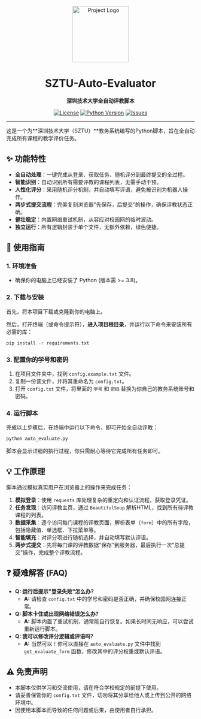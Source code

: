 <div align="center">
  <img src="https://raw.githubusercontent.com/acm-sztu/SZTU-Auto-Evaluator/main/logo.png" alt="Project Logo" width="150">
  <h1>SZTU-Auto-Evaluator</h1>
  <p>
    <strong>深圳技术大学全自动评教脚本</strong>
  </p>
  <p>
    <a href="https://github.com/acm-sztu/SZTU-Auto-Evaluator/blob/main/LICENSE"><img src="https://img.shields.io/github/license/acm-sztu/SZTU-Auto-Evaluator" alt="License"></a>
    <a href="https://www.python.org/downloads/release/python-380/"><img src="https://img.shields.io/badge/python-3.8%2B-blue" alt="Python Version"></a>
    <a href="https://github.com/acm-sztu/SZTU-Auto-Evaluator/issues"><img src="https://img.shields.io/github/issues/acm-sztu/SZTU-Auto-Evaluator" alt="Issues"></a>
  </p>
</div>

---

这是一个为**深圳技术大学（SZTU）**教务系统编写的Python脚本，旨在全自动完成所有课程的教学评价任务。

## ✨ 功能特性

- **全自动处理**：一键完成从登录、获取任务、随机评分到最终提交的全过程。
- **智能识别**：自动识别所有需要评教的课程列表，无需手动干预。
- **人性化评分**：采用随机评分机制，并自动填写评语，避免被识别为机器人操作。
- **两步式提交流程**：完美复刻浏览器"先保存，后提交"的操作，确保评教状态正确。
- **健壮稳定**：内置网络重试机制，从容应对校园网的临时波动。
- **独立运行**：所有逻辑封装于单个文件，无额外依赖，绿色便捷。

## 🚀 使用指南

### 1. 环境准备

- 确保你的电脑上已经安装了 Python (版本需 >= 3.8)。

### 2. 下载与安装

首先，将本项目下载或克隆到你的电脑上。

然后，打开终端（或命令提示符），**进入项目根目录**，并运行以下命令来安装所有必需的库：

```bash
pip install -r requirements.txt
```

### 3. 配置你的学号和密码

1.  在项目文件夹中，找到 `config.example.txt` 文件。
2.  复制一份该文件，并将其重命名为 `config.txt`。
3.  打开 `config.txt` 文件，将里面的 `学号` 和 `密码` 替换为你自己的教务系统账号和密码。

### 4. 运行脚本

完成以上步骤后，在终端中运行以下命令，即可开始全自动评教：

```bash
python auto_evaluate.py
```

脚本会显示详细的执行过程，你只需耐心等待它完成所有任务即可。

## 💡 工作原理

脚本通过模拟真实用户在浏览器上的操作来完成任务：
1.  **模拟登录**：使用 `requests` 库处理复杂的重定向和认证流程，获取登录凭证。
2.  **任务发现**：访问评教主页，通过 `BeautifulSoup` 解析HTML，找到所有待评教课程的列表。
3.  **数据采集**：逐个访问每门课程的评教页面，解析表单（`form`）中的所有字段，包括隐藏值、单选框、下拉菜单等。
4.  **智能填充**：对评分项进行随机选择，并自动填写默认评语。
5.  **两步式提交**：先将每门课的评教数据"保存"到服务器，最后执行一次"总提交"操作，完成整个评教流程。

## ❓ 疑难解答 (FAQ)

- **Q: 运行后提示"登录失败"怎么办?**
  - **A:** 请检查 `config.txt` 中的学号和密码是否正确，并确保校园网连接正常。
- **Q: 脚本卡住或出现网络错误怎么办?**
  - **A:** 脚本内置了重试机制，通常能自行恢复。如果长时间无响应，可以尝试重新运行脚本。
- **Q: 我可以修改评分逻辑或评语吗?**
  - **A:** 当然可以！你可以直接在 `auto_evaluate.py` 文件中找到 `get_evaluate_form` 函数，修改其中的评分权重或默认评语。

## ⚠️ 免责声明

- 本脚本仅供学习和交流使用，请在符合学校规定的前提下使用。
- 请妥善保管你的 `config.txt` 文件，切勿将其分享给他人或上传到公开的网络环境中。
- 因使用本脚本而导致的任何问题或后果，由使用者自行承担。 